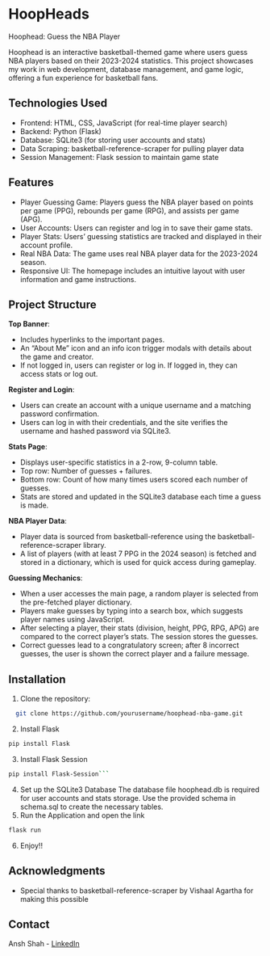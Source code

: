 # HoopHeads
Hoophead: Guess the NBA Player

Hoophead is an interactive basketball-themed game where users guess NBA players based on their 2023-2024 statistics. This project showcases my work in web development, database management, and game logic, offering a fun experience for basketball fans.

## Technologies Used
- Frontend: HTML, CSS, JavaScript (for real-time player search)
- Backend: Python (Flask)
-	Database: SQLite3 (for storing user accounts and stats)
-	Data Scraping: basketball-reference-scraper for pulling player data
-	Session Management: Flask session to maintain game state

## Features
- Player Guessing Game: Players guess the NBA player based on points per game (PPG), rebounds per game (RPG), and assists per game (APG).
- User Accounts: Users can register and log in to save their game stats.
- Player Stats: Users’ guessing statistics are tracked and displayed in their account profile.
- Real NBA Data: The game uses real NBA player data for the 2023-2024 season.
- Responsive UI: The homepage includes an intuitive layout with user information and game instructions.

## Project Structure
**Top Banner**:
-	Includes hyperlinks to the important pages.
-	An “About Me” icon and an info icon trigger modals with details about the game and creator.
-	If not logged in, users can register or log in. If logged in, they can access stats or log out.
  
**Register and Login**:
-	Users can create an account with a unique username and a matching password confirmation.
-	Users can log in with their credentials, and the site verifies the username and hashed password via SQLite3.
  
**Stats Page**:
-	Displays user-specific statistics in a 2-row, 9-column table.
-	Top row: Number of guesses + failures.
-	Bottom row: Count of how many times users scored each number of guesses.
-	Stats are stored and updated in the SQLite3 database each time a guess is made.
  
**NBA Player Data**:
-	Player data is sourced from basketball-reference using the basketball-reference-scraper library.
-	A list of players (with at least 7 PPG in the 2024 season) is fetched and stored in a dictionary, which is used for quick access during gameplay.
  
**Guessing Mechanics**:
-	When a user accesses the main page, a random player is selected from the pre-fetched player dictionary.
-	Players make guesses by typing into a search box, which suggests player names using JavaScript.
-	After selecting a player, their stats (division, height, PPG, RPG, APG) are compared to the correct player’s stats. The session stores the guesses.
-	Correct guesses lead to a congratulatory screen; after 8 incorrect guesses, the user is shown the correct player and a failure message.

## Installation

1.	Clone the repository:
```bash
  git clone https://github.com/yourusername/hoophead-nba-game.git
```
2. Install Flask
```bash
pip install Flask
```
3. Install Flask Session
```bash
pip install Flask-Session```
```
4. Set up the SQLite3 Database
  The database file hoophead.db is required for user accounts and stats storage.
  Use the provided schema in schema.sql to create the necessary tables.
5. Run the Application and open the link
```bash
flask run
```
6. Enjoy!!

## Acknowledgments

- Special thanks to basketball-reference-scraper by Vishaal Agartha for making this possible

## Contact

Ansh Shah - [LinkedIn](https://www.linkedin.com/in/anshah18/)

